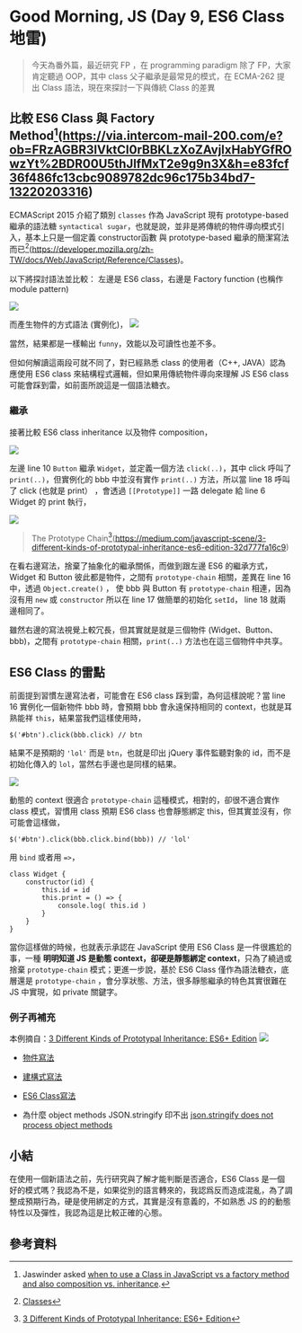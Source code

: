 Good Morning, JS (Day 9, ES6 Class 地雷)
===
> 今天為番外篇，最近研究 FP ，在 programming paradigm 除了 FP，大家肯定聽過 OOP，其中 class 父子繼承是最常見的模式，在 ECMA-262 提出 Class 語法，現在來探討一下與傳統 Class 的差異

## 比較 ES6 Class 與 Factory Method[^1](https://via.intercom-mail-200.com/e?ob=FRzAGBR3lVktCI0rBBKLzXoZAvjIxHabYGfROwzYt%2BDR00U5thJIfMxT2e9g9n3X&h=e83fcf36f486fc13cbc9089782dc96c175b34bd7-13220203316)
ECMAScript 2015 介紹了類別 `classes` 作為 JavaScript 現有 prototype-based 繼承的語法糖 `syntactical sugar`，也就是說，並非是將傳統的物件導向模式引入，基本上只是一個定義 constructor函數 與 prototype-based 繼承的簡潔寫法而已[^2](https://developer.mozilla.org/zh-TW/docs/Web/JavaScript/Reference/Classes)。

以下將探討語法並比較：
左邊是 ES6 class，右邊是 Factory function (也稱作 module pattern)

![](https://i.imgur.com/cgSW1bT.png)

而產生物件的方式語法 (實例化)，
![](https://i.imgur.com/KHMFBtQ.png)

當然，結果都是一樣輸出 `funny`，效能以及可讀性也差不多。

但如何解讀這兩段可就不同了，對已經熟悉 class 的使用者（C++, JAVA）認為應使用 ES6 class 來結構程式邏輯，但如果用傳統物件導向來理解 JS ES6 class 可能會踩到雷，如前面所說這是一個語法糖衣。

### 繼承
接著比較 ES6 class inheritance  以及物件 composition，

![](https://i.imgur.com/iEucZuY.png)

左邊 line 10 `Button` 繼承 `Widget`，並定義一個方法 `click(..)`，其中 click 呼叫了 `print(..)`，但實例化的 bbb 中並沒有實作 `print(..)` 方法，所以當 line 18 呼叫了 click (也就是 print） ，會透過 `[[Prototype]]` 一路 delegate 給 line 6 Widget 的 print 執行，

![](https://i.imgur.com/Lrm1Htx.png)
> The Prototype Chain[^3](https://medium.com/javascript-scene/3-different-kinds-of-prototypal-inheritance-es6-edition-32d777fa16c9)

在看右邊寫法，捨棄了抽象化的繼承關係，而做到跟左邊 ES6 的繼承方式，Widget 和 Button 彼此都是物件，之間有 `prototype-chain` 相關，差異在 line 16 中，透過 `Object.create()` ， 使 bbb 與 Button 有 `prototype-chain` 相連，因為沒有用 `new` 或 `constructor` 所以在 line 17 做簡單的初始化 `setId`， line 18 就兩邊相同了。

雖然右邊的寫法視覺上較冗長，但其實就是就是三個物件 (Widget、Button、bbb)，之間有 `prototype-chain` 相關，`print(..)` 方法也在這三個物件中共享。

## ES6 Class 的雷點

前面提到習慣左邊寫法者，可能會在 ES6 class 踩到雷，為何這樣說呢？當 line 16 實例化一個新物件 bbb 時，會預期 bbb 會永遠保持相同的 context，也就是耳熟能祥 `this`，結果當我們這樣使用時，

```javascript=
$('#btn').click(bbb.click) // btn
```

結果不是預期的 `'lol'` 而是 `btn`，也就是印出 jQuery 事件監聽對象的 id，而不是初始化傳入的 `lol`，當然右手邊也是同樣的結果。

![](https://i.imgur.com/DNKJEzn.png)

動態的 context 很適合 `prototype-chain` 這種模式，相對的，卻很不適合實作 class 模式，習慣用 class 預期 ES6 class 也會靜態綁定 this，但其實並沒有，你可能會這樣做，

```javascript=
$('#btn').click(bbb.click.bind(bbb)) // 'lol'
```
用 `bind` 或者用 `=>`，

```javascript=
class Widget {
    constructor(id) {
        this.id = id
        this.print = () => {
            console.log( this.id )
        }
    }
}
```

當你這樣做的時候，也就表示承認在 JavaScript 使用 ES6 Class 是一件很尷尬的事，一種 **明明知道 JS 是動態 context，卻硬是靜態綁定 context**，只為了繞過或捨棄 `prototype-chain` 模式；更進一步說，基於 ES6 Class 僅作為語法糖衣，底層還是 `prototype-chain` ，會分享狀態、方法，很多靜態繼承的特色其實很難在 JS 中實現，如 private 關鍵字。

### 例子再補充
本例摘自：[3 Different Kinds of Prototypal Inheritance: ES6+ Edition](https://medium.com/javascript-scene/3-different-kinds-of-prototypal-inheritance-es6-edition-32d777fa16c9)
![](https://i.imgur.com/lPByB1D.png)
* [物件寫法](https://jsbin.com/qovoxelaxu/edit?js)
* [建構式寫法](https://jsbin.com/babebatixo/edit?js)
* [ES6 Class寫法](https://jsbin.com/kihugezuci/edit?js)

* 為什麼 object methods JSON.stringify 印不出 
[json.stringify does not process object methods
](https://stackoverflow.com/questions/18089033/json-stringify-does-not-process-object-methods)

## 小結
在使用一個新語法之前，先行研究與了解才能判斷是否適合，ES6 Class 是一個好的模式嗎？我認為不是，如果從別的語言轉來的，我認爲反而造成混亂，為了調整成預期行為，硬是使用綁定的方式，其實是沒有意義的，不如熟悉 JS 的的動態特性以及彈性，我認為這是比較正確的心態。

## 參考資料
[^1]: Jaswinder asked [when to use a Class in JavaScript vs a factory method and also composition vs. inheritance](https://via.intercom-mail-200.com/e?ob=FRzAGBR3lVktCI0rBBKLzXoZAvjIxHabYGfROwzYt%2BDR00U5thJIfMxT2e9g9n3X&h=e83fcf36f486fc13cbc9089782dc96c175b34bd7-13220203316).
[^2]: [Classes](https://developer.mozilla.org/zh-TW/docs/Web/JavaScript/Reference/Classes)
[^3]: [3 Different Kinds of Prototypal Inheritance: ES6+ Edition](https://medium.com/javascript-scene/3-different-kinds-of-prototypal-inheritance-es6-edition-32d777fa16c9)
